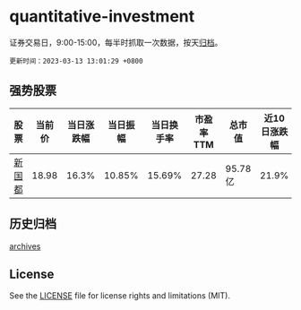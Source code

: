 # quantitative-investment

证券交易日，9:00-15:00，每半时抓取一次数据，按天[归档](archives)。

`更新时间：2023-03-13 13:01:29 +0800`

## 强势股票

|股票|当前价|当日涨跌幅|当日振幅|当日换手率|市盈率TTM|总市值|近10日涨跌幅|
|----|----|----|----|----|----|----|----|
|[新国都](https://xueqiu.com/S/SZ300130)|18.98|16.3%|10.85%|15.69%|27.28|95.78亿|21.9%|

## 历史归档

[archives](archives)

## License

See the [LICENSE](LICENSE) file for license rights and limitations (MIT).